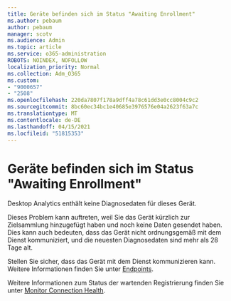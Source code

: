 ```yaml
---
title: Geräte befinden sich im Status "Awaiting Enrollment"
ms.author: pebaum
author: pebaum
manager: scotv
ms.audience: Admin
ms.topic: article
ms.service: o365-administration
ROBOTS: NOINDEX, NOFOLLOW
localization_priority: Normal
ms.collection: Adm_O365
ms.custom:
- "9000657"
- "2508"
ms.openlocfilehash: 220da7807f178a9dff4a78c61dd3e0cc8004c9c2
ms.sourcegitcommit: 8bc60ec34bc1e40685e3976576e04a2623f63a7c
ms.translationtype: MT
ms.contentlocale: de-DE
ms.lasthandoff: 04/15/2021
ms.locfileid: "51815353"
---
```

# <a name="devices-are-in-awaiting-enrollment-state"></a>Geräte befinden sich im Status "Awaiting Enrollment"

Desktop Analytics enthält keine Diagnosedaten für dieses Gerät. 

Dieses Problem kann auftreten, weil Sie das Gerät kürzlich zur Zielsammlung hinzugefügt haben und noch keine Daten gesendet haben. Dies kann auch bedeuten, dass das Gerät nicht ordnungsgemäß mit dem Dienst kommuniziert, und die neuesten Diagnosedaten sind mehr als 28 Tage alt.

Stellen Sie sicher, dass das Gerät mit dem Dienst kommunizieren kann. Weitere Informationen finden Sie unter [Endpoints](https://docs.microsoft.com/configmgr/desktop-analytics/enable-data-sharing#endpoints).

Weitere Informationen zum Status der wartenden Registrierung finden Sie unter [Monitor Connection Health](https://docs.microsoft.com/configmgr/desktop-analytics/monitor-connection-health#awaiting-enrollment).